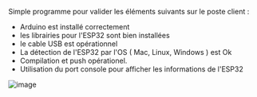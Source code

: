 Simple programme pour valider les éléments suivants sur le poste client :

- Arduino est installé correctement
- les librairies pour l'ESP32 sont bien installées
- le cable USB est opérationnel
- La détection de l'ESP32 par l'OS ( Mac, Linux, Windows ) est Ok
- Compilation et push opérationel. 
- Utilisation du port console pour afficher les informations de l'ESP32

![image](https://github.com/user-attachments/assets/f1b6015b-67a1-48cf-95ef-b38339a05fba)

